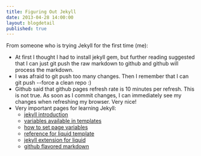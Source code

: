 ```yaml
---
title: Figuring Out Jekyll
date: 2013-04-28 14:00:00
layout: blogdetail
published: true
---
```


From someone who is trying Jekyll for the first time (me):

* At first I thought I had to install jekyll gem, but further reading suggested that I can just git push the raw markdown to github and github will process the markdown.
* I was afraid to git push too many changes. Then I remember that I can git push --force a clean repo :)
* Github said that github pages refresh rate is 10 minutes per refresh. This is not true. As soon as I commit changes, I can immediately see my changes when refreshing my browser. Very nice!
* Very important pages for learning Jekyll:
    * [jekyll introduction](http://jekyllbootstrap.com/lessons/jekyll-introduction.html)
    * [variables available in templates](https://github.com/mojombo/jekyll/wiki/Template-Data)
    * [how to set page variables](https://github.com/mojombo/jekyll/wiki/YAML-Front-Matter)
    * [reference for liquid template](https://github.com/shopify/liquid/wiki/liquid-for-designers)
    * [jekyll extension for liquid](https://github.com/mojombo/jekyll/wiki/Liquid-Extensions)
    * [github flavored markdown](https://help.github.com/articles/github-flavored-markdown)
